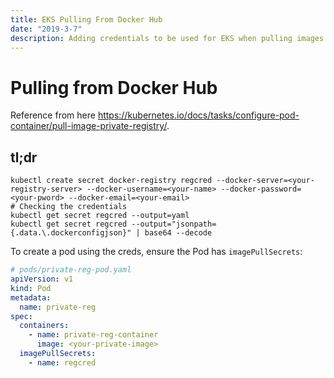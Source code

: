 ```yaml
---
title: EKS Pulling From Docker Hub
date: "2019-3-7"
description: Adding credentials to be used for EKS when pulling images from Docker Hub.
---
```


# Pulling from Docker Hub

Reference from here https://kubernetes.io/docs/tasks/configure-pod-container/pull-image-private-registry/.

## tl;dr

```shell
kubectl create secret docker-registry regcred --docker-server=<your-registry-server> --docker-username=<your-name> --docker-password=<your-pword> --docker-email=<your-email>
# Checking the credentials
kubectl get secret regcred --output=yaml
kubectl get secret regcred --output="jsonpath={.data.\.dockerconfigjson}" | base64 --decode
```

To create a pod using the creds, ensure the Pod has `imagePullSecrets`:

```yaml
# pods/private-reg-pod.yaml
apiVersion: v1
kind: Pod
metadata:
  name: private-reg
spec:
  containers:
    - name: private-reg-container
      image: <your-private-image>
  imagePullSecrets:
    - name: regcred
```
